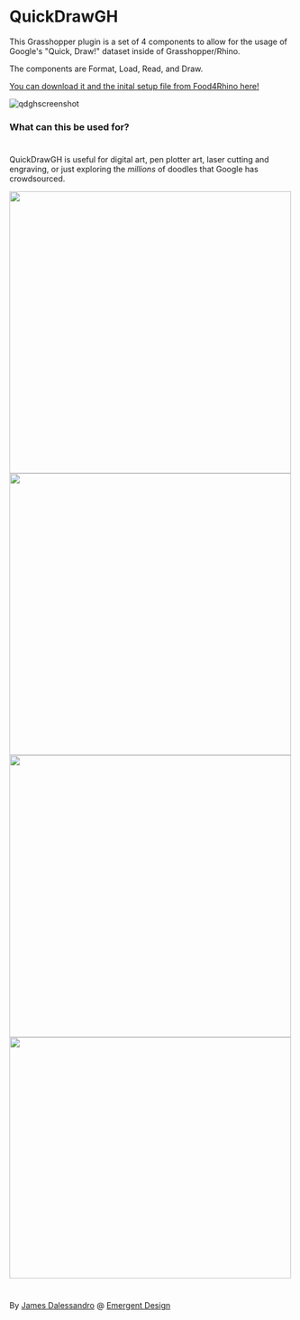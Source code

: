 # QuickDrawGH
This Grasshopper plugin is a set of 4 components to allow for the usage of Google's "Quick, Draw!" dataset inside of Grasshopper/Rhino.

The components are Format, Load, Read, and Draw.

[You can download it and the inital setup file from Food4Rhino here!](https://www.food4rhino.com/app/quickdrawgh)

![qdghscreenshot](https://user-images.githubusercontent.com/68554138/93125966-d5770e00-f699-11ea-8162-cb83072174d7.PNG)

### What can this be used for?
#
QuickDrawGH is useful for digital art, pen plotter art, laser cutting and engraving, or just exploring the *millions* of doodles that Google has crowdsourced.

<img src="https://user-images.githubusercontent.com/68554138/93126446-57ffcd80-f69a-11ea-8501-7db7d6be1968.jpg" height="500" width="500"> <img src="https://user-images.githubusercontent.com/68554138/93126461-5c2beb00-f69a-11ea-8ac1-25ccfab74d19.jpg" height="500" width="500">
<img src="https://user-images.githubusercontent.com/68554138/93126468-5fbf7200-f69a-11ea-988e-13acebfd070a.jpg" height="500" width="500"> <img src="https://user-images.githubusercontent.com/68554138/93126001-e031a300-f699-11ea-91bd-9de7c6bf607f.png" height="428" width="500">

#
By [James Dalessandro](https://www.jamesdalessandro.com) @ [Emergent Design](https://www.emergent.design)
